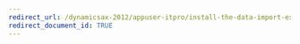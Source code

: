 ```yaml
---
redirect_url: /dynamicsax-2012/appuser-itpro/install-the-data-import-export-framework-dixf-dmf
redirect_document_id: TRUE 
--- 
```

